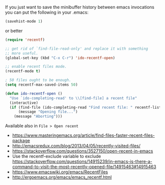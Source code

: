 
If you just want to save the minibuffer history between emacs invocations you can put the following in your .emacs:

```lisp
(savehist-mode 1)
```

or better

```lisp
(require 'recentf)

;; get rid of `find-file-read-only' and replace it with something
;; more useful.
(global-set-key (kbd "C-x C-r") 'ido-recentf-open)

;; enable recent files mode.
(recentf-mode t)

; 50 files ought to be enough.
(setq recentf-max-saved-items 50)

(defun ido-recentf-open ()
  "Use `ido-completing-read' to \\[find-file] a recent file"
  (interactive)
  (if (find-file (ido-completing-read "Find recent file: " recentf-list))
      (message "Opening file...")
    (message "Aborting")))
```

Available also in `File > Open recent`

- https://www.masteringemacs.org/article/find-files-faster-recent-files-package
- http://emacsredux.com/blog/2013/04/05/recently-visited-files/
- https://stackoverflow.com/questions/3527150/open-recent-in-emacs
- Use the recentf-exclude variable to exclude  https://stackoverflow.com/questions/14915239/in-emacs-is-there-a-command-to-visit-the-most-recently-opened-file/14915463#14915463
- https://www.emacswiki.org/emacs/RecentFiles
- http://ergoemacs.org/emacs/emacs_recentf.html